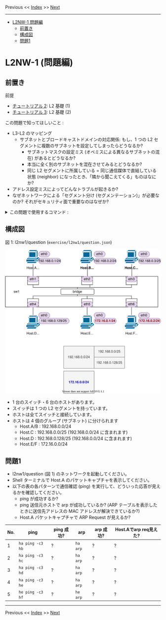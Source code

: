 <!-- HEADER -->
Previous << [Index](../index.md) >> [Next](../l2nw1/answer.md)

---
<!-- /HEADER -->

<!-- TOC -->

- [L2NW-1 問題編](#l2nw-1-%E5%95%8F%E9%A1%8C%E7%B7%A8)
  - [前置き](#%E5%89%8D%E7%BD%AE%E3%81%8D)
  - [構成図](#%E6%A7%8B%E6%88%90%E5%9B%B3)
  - [問題1](#%E5%95%8F%E9%A1%8C1)

<!-- /TOC -->

# L2NW-1 (問題編)

## 前置き

前提

- [チュートリアル 2](../tutorial2/scenario.md): L2 基礎 (1)
- [チュートリアル 3](../tutorial2/scenario.md): L2 基礎 (2)

この問題で知ってほしいこと :

- L3-L2 のマッピング
  - サブネットとブロードキャストドメインの対応関係: もし、1 つの L2 セグメントに複数のサブネットを設定してしまったらどうなるか?
    - サブネットマスクの設定ミス (オペミスによる異なるサブネットの混在) があるとどうなるか?
    - 本当に全く別のサブネットを混在させてみるとどうなるか?
    - 同じ L2 セグメントに所属している = 同じ通信媒体で直結している状態 (neighbor) になったとき、「隣から聞こえてくる」ものはなにか?
- アドレス設定ミスによってどんなトラブルが起きるか?
- なぜネットワークによる「セグメント分け (セグメンテーション)」が必要なのか? それがセキュリティ面で重要なのはなぜか?

<details>

<summary>この問題で使用するコマンド :</summary>

* インタフェースの一覧表示・設定確認
  * MAC アドレスの確認
    * `ip link show [dev インタフェース名]`
  * IP アドレス一の確認
    * `ip addr show [dev インタフェース名]`
* L3 の通信確認
  * `ping 宛先IPアドレス` (オプション `-c N` は送信するパケット数を指定します。)
* ARP テーブルの確認
  * `arp -n`
  * `ip neigh`
* パケットキャプチャ (ARP Request の確認)
  * `tcpdump -l [-i インタフェース名]` : オプション `-l` がないとリアルタイムに表示されません。
* スイッチの設定確認
  * スイッチ・ポートの設定確認
    * `ovs-vsctl show`
  * インタフェース名とポート番号の対応確認
    * `ovs-dpctl show`
* スイッチの状態確認
  * MAC アドレステーブル確認
    * `ovs-appctl sh ovs-appctl fdb/show スイッチ名`

</details>


## 構成図

図 1: l2nw1/question (`exercise/l2nw1/question.json`)

![Topology](topology.drawio.svg)

* 1 台のスイッチ・6 台のホストがあります。
* スイッチは 1 つの L2 セグメントを持っています。
* ホストは全てスイッチと接続しています。
* ホストは 4 個のグループ (サブネット) に分けられます
  * Host.A/B : 192.168.0.0/24
  * Host.C : 192.168.0.0/25 (192.168.0.0/24 に含まれます)
  * Host.D : 192.168.0.128/25 (192.168.0.0/24 に含まれます)
  * Host.E/F : 172.16.0.0/24

## 問題1

* l2nw1/question (図 1) のネットワークを起動してください。
* Shell ターミナルで Host.A のパケットキャプチャを表示してください。
* 以下の表の各パターンで通信確認 (ping) を実行して、どういった応答が見えるかを確認してください。
  * ping が成功するか?
  * ping 送信元ホストで arp が成功しているか? (ARP テーブルを表示したときに送信先アドレスの MAC アドレスが解決できているか?)
  * Host.A パケットキャプチャで ARP Request が見えるか?

|No.| ping | ping 成功? | arp | arp 成功? | Host.Aでarp req見えた? |
|---|------|------------|-----|-----------|------------------------|
| 1 | `ha ping -c3 hb` | ? | `ha arp` | ? | ? |
| 2 | `ha ping -c3 hc` | ? | `ha arp` | ? | ? |
| 3 | `ha ping -c3 hd` | ? | `ha arp` | ? | ? |
| 4 | `ha ping -c3 he` | ? | `ha arp` | ? | ? |
| 5 | `he ping -c3 hf` | ? | `he arp` | ? | ? |

<!-- FOOTER -->

---

Previous << [Index](../index.md) >> [Next](../l2nw1/answer.md)
<!-- /FOOTER -->
